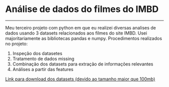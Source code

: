 # Análise de dados do filmes do IMBD

--------------------------

Meu terceiro projeto com python em que eu realizei diversas analises de dados usando 3 datasets relacionados aos filmes do site IMBD. Usei majoritariamente as bibliotecas pandas e numpy. Procedimentos realizados no projeto:

1. Inspeção dos datasetes
2. Tratamento de dados missing 
3. Combinação dos datasets para extração de informações relevantes
4. Análises a partir das features

[Link para download dos datasets (devido ao tamanho maior que 100mb)](https://drive.google.com/drive/folders/1HL6ctReKEbJ22-M6uKq_a67kD2EbJYwe?usp=sharing)
